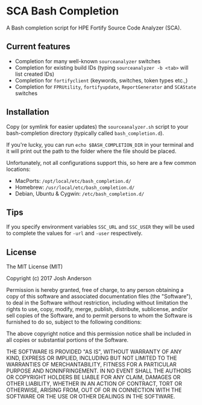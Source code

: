 SCA Bash Completion
===================

A Bash completion script for HPE Fortify Source Code Analyzer (SCA).

Current features
-------------------
- Completion for many well-known ```sourceanalyzer``` switches
- Completion for existing build IDs (typing ```sourceanalyzer -b <tab>``` will list created IDs)
- Completion for ```fortifyclient``` (keywords, switches, token types etc.,)
- Completion for ```FPRUtility```, ```fortifyupdate```, ```ReportGenerator``` and ```SCAState``` switches

Installation
-------------------
Copy (or symlink for easier updates) the ```sourceanalyzer.sh``` script to your bash-completion directory (typically called ```bash_completion.d```).

If you're lucky, you can run ```echo $BASH_COMPLETION_DIR``` in your terminal and it will print out the path to the folder where the file should be placed.

Unfortunately, not all configurations support this, so here are a few common locations:

- MacPorts: ```/opt/local/etc/bash_completion.d/```
- Homebrew: ```/usr/local/etc/bash_completion.d/```
- Debian, Ubuntu & Cygwin: ```/etc/bash_completion.d/```

Tips
-------------------
If you specify environment variables ```SSC_URL``` and ```SSC_USER``` they will be used to complete the values for ```-url``` and ```-user``` respectively.

License
-------------------
The MIT License (MIT)

Copyright (c) 2017 Josh Anderson

Permission is hereby granted, free of charge, to any person obtaining a copy of this software and associated documentation files (the "Software"), to deal in the Software without restriction, including without limitation the rights to use, copy, modify, merge, publish, distribute, sublicense, and/or sell copies of the Software, and to permit persons to whom the Software is furnished to do so, subject to the following conditions:

The above copyright notice and this permission notice shall be included in all copies or substantial portions of       the Software.

THE SOFTWARE IS PROVIDED "AS IS", WITHOUT WARRANTY OF ANY KIND, EXPRESS OR IMPLIED, INCLUDING BUT NOT LIMITED TO THE WARRANTIES OF MERCHANTABILITY, FITNESS FOR A PARTICULAR PURPOSE AND NONINFRINGEMENT. IN NO EVENT SHALL THE AUTHORS OR COPYRIGHT HOLDERS BE LIABLE FOR ANY CLAIM, DAMAGES OR OTHER LIABILITY, WHETHER IN AN ACTION OF CONTRACT, TORT OR OTHERWISE, ARISING FROM, OUT OF OR IN CONNECTION WITH THE SOFTWARE OR THE USE OR OTHER DEALINGS IN THE SOFTWARE.
